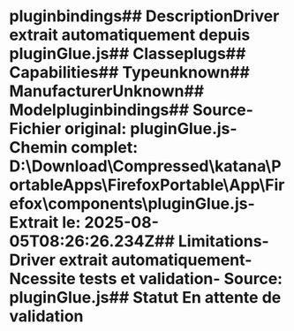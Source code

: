 # pluginbindings##  DescriptionDriver extrait automatiquement depuis pluginGlue.js##  Classeplugs##  Capabilities##  Typeunknown##  ManufacturerUnknown##  Modelpluginbindings##  Source- **Fichier original**: pluginGlue.js- **Chemin complet**: D:\Download\Compressed\katana\PortableApps\FirefoxPortable\App\Firefox\components\pluginGlue.js- **Extrait le**: 2025-08-05T08:26:26.234Z##  Limitations- Driver extrait automatiquement- Ncessite tests et validation- Source: pluginGlue.js##  Statut En attente de validation
